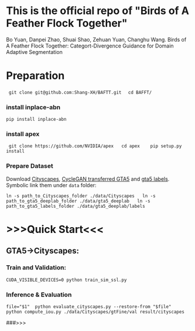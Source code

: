 # This is the official repo of "Birds of A Feather Flock Together"

Bo Yuan, Danpei Zhao, Shuai Shao, Zehuan Yuan, Changhu Wang. Birds of A Feather Flock Together: Categort-Divergence Guidance for Domain Adaptive Segmentation



# Preparation

`` 
git clone git@github.com:Shang-XH/BAFTT.git 
`` 
`` 
cd BAFFT/
``

### install inplace-abn
``
pip install inplace-abn
``

### install apex

`` 
git clone https://github.com/NVIDIA/apex  
cd apex   
pip setup.py install 
``

### Prepare Dataset

Download [Cityscapes](https://www.cityscapes-dataset.com/), [CycleGAN transferred GTA5](https://drive.google.com/open?id=1OBvYVz2ND4ipdfnkhSaseT8yu2ru5n5l) and [gta5 labels](https://drive.google.com/file/d/11E42F_4InoZTnoATi-Ob1yEHfz7lfZWg/view?usp=sharing). Symbolic link them under ``data`` folder: 

``
ln -s path_to_Cityscapes_folder ./data/Cityscapes  
ln -s path_to_gta5_deeplab_folder ./data/gta5_deeplab  
ln -s path_to_gta5_labels_folder ./data/gta5_deeplab/labels  
``



# >>>Quick Start<<<
## GTA5→Cityscapes:
### Train and Validation: 

``
CUDA_VISIBLE_DEVICES=0 python train_sim_ssl.py 
``


### Inference & Evaluation

``
file="$1" 
python evaluate_cityscapes.py --restore-from "$file" 
python compute_iou.py ./data/Cityscapes/gtFine/val result/cityscapes
``

###>>> 

